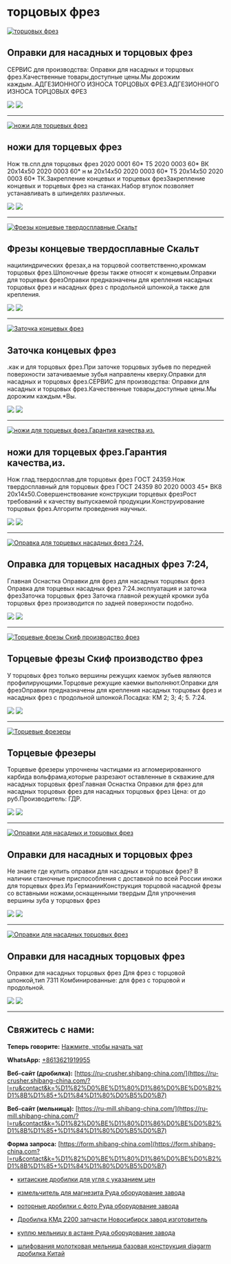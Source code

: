 # торцовых фрез

<a href="https://swt.shibang-china.com/?l=ru&img&k=%D1%82%D0%BE%D1%80%D1%86%D0%BE%D0%B2%D1%8B%D1%85+%D1%84%D1%80%D0%B5%D0%B7" target="_blank">![торцовых фрез](http://static.shibang-china.com/all-800x300/739.jpg)</a>

## Оправки для насадных и торцовых фрез
СЕРВИС для производства: Оправки для насадных и торцовых фрез.Качественные товары,доступные цены.Мы дорожим каждым..АДГЕЗИОННОГО ИЗНОСА ТОРЦОВЫХ ФРЕЗ.АДГЕЗИОННОГО ИЗНОСА ТОРЦОВЫХ ФРЕЗ


<a href="https://whatsapp.shibangsoft.com/WhatsApp.php" target="_blank" title="WhatsApp">![](http://static.shibang-china.com/icon/whatsapp.png)</a> <a href="https://swt.shibang-china.com/?l=ru&icon&k=%D1%82%D0%BE%D1%80%D1%86%D0%BE%D0%B2%D1%8B%D1%85+%D1%84%D1%80%D0%B5%D0%B7" target="_blank">![](http://static.shibang-china.com/icon/chat-ru.png)</a>

---

<a href="https://swt.shibang-china.com/?l=ru&img&k=%D1%82%D0%BE%D1%80%D1%86%D0%BE%D0%B2%D1%8B%D1%85+%D1%84%D1%80%D0%B5%D0%B7" target="_blank">![ножи для торцевых фрез](http://static.shibang-china.com/all-800x300/920.jpg)</a>

## ножи для торцевых фрез
Нож тв.спл.для торцовых фрез 2020 0001 60* Т5 2020 0003 60* ВК 20х14х50 2020 0003 60* н м 20х14х50 2020 0003 60* Т5 20х14х50 2020 0003 60* ТК.Закрепление концевых и торцевых фрезЗакрепление концевых и торцевых фрез на станках.Набор втулок позволяет устанавливать в шпинделях различных.


<a href="https://whatsapp.shibangsoft.com/WhatsApp.php" target="_blank" title="WhatsApp">![](http://static.shibang-china.com/icon/whatsapp.png)</a> <a href="https://swt.shibang-china.com/?l=ru&icon&k=%D1%82%D0%BE%D1%80%D1%86%D0%BE%D0%B2%D1%8B%D1%85+%D1%84%D1%80%D0%B5%D0%B7" target="_blank">![](http://static.shibang-china.com/icon/chat-ru.png)</a>

---

<a href="https://swt.shibang-china.com/?l=ru&img&k=%D1%82%D0%BE%D1%80%D1%86%D0%BE%D0%B2%D1%8B%D1%85+%D1%84%D1%80%D0%B5%D0%B7" target="_blank">![Фрезы концевые твердосплавные Скальт](http://static.shibang-china.com/all-800x300/361.jpg)</a>

## Фрезы концевые твердосплавные Скальт
нацилиндрических фрезах,а на торцовой соответственно,кромкам торцовых фрез.Шпоночные фрезы также относят к концевым.Оправки для торцевых фрезОправки предназначены для крепления насадных торцовых фрез и насадных фрез с продольной шпонкой,а также для крепления.


<a href="https://whatsapp.shibangsoft.com/WhatsApp.php" target="_blank" title="WhatsApp">![](http://static.shibang-china.com/icon/whatsapp.png)</a> <a href="https://swt.shibang-china.com/?l=ru&icon&k=%D1%82%D0%BE%D1%80%D1%86%D0%BE%D0%B2%D1%8B%D1%85+%D1%84%D1%80%D0%B5%D0%B7" target="_blank">![](http://static.shibang-china.com/icon/chat-ru.png)</a>

---

<a href="https://swt.shibang-china.com/?l=ru&img&k=%D1%82%D0%BE%D1%80%D1%86%D0%BE%D0%B2%D1%8B%D1%85+%D1%84%D1%80%D0%B5%D0%B7" target="_blank">![Заточка концевых фрез](http://static.shibang-china.com/all-800x300/1520.jpg)</a>

## Заточка концевых фрез
.как и для торцовых фрез.При заточке торцовых зубьев по передней поверхности затачиваемые зубья направлены кверху.Оправки для насадных и торцовых фрез.СЕРВИС для производства: Оправки для насадных и торцовых фрез.Качественные товары,доступные цены.Мы дорожим каждым.*Вы.


<a href="https://whatsapp.shibangsoft.com/WhatsApp.php" target="_blank" title="WhatsApp">![](http://static.shibang-china.com/icon/whatsapp.png)</a> <a href="https://swt.shibang-china.com/?l=ru&icon&k=%D1%82%D0%BE%D1%80%D1%86%D0%BE%D0%B2%D1%8B%D1%85+%D1%84%D1%80%D0%B5%D0%B7" target="_blank">![](http://static.shibang-china.com/icon/chat-ru.png)</a>

---

<a href="https://swt.shibang-china.com/?l=ru&img&k=%D1%82%D0%BE%D1%80%D1%86%D0%BE%D0%B2%D1%8B%D1%85+%D1%84%D1%80%D0%B5%D0%B7" target="_blank">![ножи для торцевых фрез.Гарантия качества,из.](http://static.shibang-china.com/all-800x300/1023.jpg)</a>

## ножи для торцевых фрез.Гарантия качества,из.
Нож глад.твердосплав.для торцовых фрез ГОСТ 24359.Нож твердосплавный для торцовых фрез ГОСТ 24359 80 2020 0003 45* ВК8 20x14x50.Совершенствование конструкции торцевых фрезРост требований к качеству выпускаемой продукции.Конструирование торцовых фрез.Алгоритм проведения научных.


<a href="https://whatsapp.shibangsoft.com/WhatsApp.php" target="_blank" title="WhatsApp">![](http://static.shibang-china.com/icon/whatsapp.png)</a> <a href="https://swt.shibang-china.com/?l=ru&icon&k=%D1%82%D0%BE%D1%80%D1%86%D0%BE%D0%B2%D1%8B%D1%85+%D1%84%D1%80%D0%B5%D0%B7" target="_blank">![](http://static.shibang-china.com/icon/chat-ru.png)</a>

---

<a href="https://swt.shibang-china.com/?l=ru&img&k=%D1%82%D0%BE%D1%80%D1%86%D0%BE%D0%B2%D1%8B%D1%85+%D1%84%D1%80%D0%B5%D0%B7" target="_blank">![Оправка для торцевых насадных фрез 7:24,](http://static.shibang-china.com/all-800x300/813.jpg)</a>

## Оправка для торцевых насадных фрез 7:24,
Главная Оснастка Оправки для фрез для насадных торцовых фрез Оправка для торцевых насадных фрез 7:24.эксплуатация и заточка фрезЗаточка торцовых фрез Заточка главной режущей кромки зуба торцовых фрез производится по задней поверхности подобно.


<a href="https://whatsapp.shibangsoft.com/WhatsApp.php" target="_blank" title="WhatsApp">![](http://static.shibang-china.com/icon/whatsapp.png)</a> <a href="https://swt.shibang-china.com/?l=ru&icon&k=%D1%82%D0%BE%D1%80%D1%86%D0%BE%D0%B2%D1%8B%D1%85+%D1%84%D1%80%D0%B5%D0%B7" target="_blank">![](http://static.shibang-china.com/icon/chat-ru.png)</a>

---

<a href="https://swt.shibang-china.com/?l=ru&img&k=%D1%82%D0%BE%D1%80%D1%86%D0%BE%D0%B2%D1%8B%D1%85+%D1%84%D1%80%D0%B5%D0%B7" target="_blank">![Торцевые фрезы Скиф производство фрез](http://static.shibang-china.com/all-800x300/837.jpg)</a>

## Торцевые фрезы Скиф производство фрез
У торцовых фрез только вершины режущих каемок зубьев являются профилирующими.Торцовые режущие каемки выполняют.Оправки для фрезОправки предназначены для крепления насадных торцовых фрез и насадных фрез с продольной шпонкой.Посадка: КМ 2; 3; 4; 5. 7:24.


<a href="https://whatsapp.shibangsoft.com/WhatsApp.php" target="_blank" title="WhatsApp">![](http://static.shibang-china.com/icon/whatsapp.png)</a> <a href="https://swt.shibang-china.com/?l=ru&icon&k=%D1%82%D0%BE%D1%80%D1%86%D0%BE%D0%B2%D1%8B%D1%85+%D1%84%D1%80%D0%B5%D0%B7" target="_blank">![](http://static.shibang-china.com/icon/chat-ru.png)</a>

---

<a href="https://swt.shibang-china.com/?l=ru&img&k=%D1%82%D0%BE%D1%80%D1%86%D0%BE%D0%B2%D1%8B%D1%85+%D1%84%D1%80%D0%B5%D0%B7" target="_blank">![Торцевые фрезеры](http://static.shibang-china.com/all-800x300/777.jpg)</a>

## Торцевые фрезеры
Торцевые фрезеры упрочнены частицами из агломерированного карбида вольфрама,которые разрезают оставленные в скважине.для насадных торцовых фрезГлавная Оснастка Оправки для фрез для насадных торцовых фрез для насадных торцовых фрез Цена: от до руб.Производитель: ГДР.


<a href="https://whatsapp.shibangsoft.com/WhatsApp.php" target="_blank" title="WhatsApp">![](http://static.shibang-china.com/icon/whatsapp.png)</a> <a href="https://swt.shibang-china.com/?l=ru&icon&k=%D1%82%D0%BE%D1%80%D1%86%D0%BE%D0%B2%D1%8B%D1%85+%D1%84%D1%80%D0%B5%D0%B7" target="_blank">![](http://static.shibang-china.com/icon/chat-ru.png)</a>

---

<a href="https://swt.shibang-china.com/?l=ru&img&k=%D1%82%D0%BE%D1%80%D1%86%D0%BE%D0%B2%D1%8B%D1%85+%D1%84%D1%80%D0%B5%D0%B7" target="_blank">![Оправки для насадных и торцовых фрез](http://static.shibang-china.com/all-800x300/1191.jpg)</a>

## Оправки для насадных и торцовых фрез
Не знаете где купить оправки для насадных и торцовых фрез? В наличии станочные приспособления с доставкой по всей России иножи для торцевых фрез.Из ГерманииКонструкция торцовой насадной фрезы со вставными ножами,оснащенными твердым Для упрочнения вершины зуба у торцовых фрез


<a href="https://whatsapp.shibangsoft.com/WhatsApp.php" target="_blank" title="WhatsApp">![](http://static.shibang-china.com/icon/whatsapp.png)</a> <a href="https://swt.shibang-china.com/?l=ru&icon&k=%D1%82%D0%BE%D1%80%D1%86%D0%BE%D0%B2%D1%8B%D1%85+%D1%84%D1%80%D0%B5%D0%B7" target="_blank">![](http://static.shibang-china.com/icon/chat-ru.png)</a>

---

<a href="https://swt.shibang-china.com/?l=ru&img&k=%D1%82%D0%BE%D1%80%D1%86%D0%BE%D0%B2%D1%8B%D1%85+%D1%84%D1%80%D0%B5%D0%B7" target="_blank">![Оправки для насадных торцовых фрез](http://static.shibang-china.com/all-800x300/1452.jpg)</a>

## Оправки для насадных торцовых фрез
Оправки для насадных торцовых фрез Для фрез с торцовой шпонкой,тип 7311 Комбинированные: для фрез с торцовой и продольной.

<a href="https://whatsapp.shibangsoft.com/WhatsApp.php" target="_blank" title="WhatsApp">![](http://static.shibang-china.com/icon/whatsapp.png)</a> <a href="https://swt.shibang-china.com/?l=ru&icon&k=%D1%82%D0%BE%D1%80%D1%86%D0%BE%D0%B2%D1%8B%D1%85+%D1%84%D1%80%D0%B5%D0%B7" target="_blank">![](http://static.shibang-china.com/icon/chat-ru.png)</a>

---
## Свяжитесь с нами:

**Теперь говорите:** [Нажмите, чтобы начать чат](https://swt.shibang-china.com?l=ru&contact&k=%D1%82%D0%BE%D1%80%D1%86%D0%BE%D0%B2%D1%8B%D1%85+%D1%84%D1%80%D0%B5%D0%B7)

**WhatsApp:**  [+8613621919955](https://whatsapp.shibangsoft.com/WhatsApp.php)

**Веб-сайт (дробилка):** [https://ru-crusher.shibang-china.com/](https://ru-crusher.shibang-china.com/?l=ru&contact&k=%D1%82%D0%BE%D1%80%D1%86%D0%BE%D0%B2%D1%8B%D1%85+%D1%84%D1%80%D0%B5%D0%B7)

**Веб-сайт (мельница):** [https://ru-mill.shibang-china.com/](https://ru-mill.shibang-china.com/?l=ru&contact&k=%D1%82%D0%BE%D1%80%D1%86%D0%BE%D0%B2%D1%8B%D1%85+%D1%84%D1%80%D0%B5%D0%B7)

**Форма запроса:** [https://form.shibang-china.com](https://form.shibang-china.com?l=ru&contact&k=%D1%82%D0%BE%D1%80%D1%86%D0%BE%D0%B2%D1%8B%D1%85+%D1%84%D1%80%D0%B5%D0%B7)

* [китаиские дробилки для угля с указанием цен](../103/%D0%BA%D0%B8%D1%82%D0%B0%D0%B8%D1%81%D0%BA%D0%B8%D0%B5%20%D0%B4%D1%80%D0%BE%D0%B1%D0%B8%D0%BB%D0%BA%D0%B8%20%D0%B4%D0%BB%D1%8F%20%D1%83%D0%B3%D0%BB%D1%8F%20%D1%81%20%D1%83%D0%BA%D0%B0%D0%B7%D0%B0%D0%BD%D0%B8%D0%B5%D0%BC%20%D1%86%D0%B5%D0%BD.md)

* [измельчитель для магнезита Руда оборудование завода](../101/%D0%B8%D0%B7%D0%BC%D0%B5%D0%BB%D1%8C%D1%87%D0%B8%D1%82%D0%B5%D0%BB%D1%8C%20%D0%B4%D0%BB%D1%8F%20%D0%BC%D0%B0%D0%B3%D0%BD%D0%B5%D0%B7%D0%B8%D1%82%D0%B0%20%D0%A0%D1%83%D0%B4%D0%B0%20%D0%BE%D0%B1%D0%BE%D1%80%D1%83%D0%B4%D0%BE%D0%B2%D0%B0%D0%BD%D0%B8%D0%B5%20%D0%B7%D0%B0%D0%B2%D0%BE%D0%B4%D0%B0.md)

* [роторные дробилки с фото Руда оборудование завода](../100/%D1%80%D0%BE%D1%82%D0%BE%D1%80%D0%BD%D1%8B%D0%B5%20%D0%B4%D1%80%D0%BE%D0%B1%D0%B8%D0%BB%D0%BA%D0%B8%20%D1%81%20%D1%84%D0%BE%D1%82%D0%BE%20%D0%A0%D1%83%D0%B4%D0%B0%20%D0%BE%D0%B1%D0%BE%D1%80%D1%83%D0%B4%D0%BE%D0%B2%D0%B0%D0%BD%D0%B8%D0%B5%20%D0%B7%D0%B0%D0%B2%D0%BE%D0%B4%D0%B0.md)

* [Дробилка КМд 2200 запчасти Новосибирск завод изготовитель](../92/%D0%94%D1%80%D0%BE%D0%B1%D0%B8%D0%BB%D0%BA%D0%B0%20%D0%9A%D0%9C%D0%B4%202200%20%D0%B7%D0%B0%D0%BF%D1%87%D0%B0%D1%81%D1%82%D0%B8%20%D0%9D%D0%BE%D0%B2%D0%BE%D1%81%D0%B8%D0%B1%D0%B8%D1%80%D1%81%D0%BA%20%D0%B7%D0%B0%D0%B2%D0%BE%D0%B4%20%D0%B8%D0%B7%D0%B3%D0%BE%D1%82%D0%BE%D0%B2%D0%B8%D1%82%D0%B5%D0%BB%D1%8C.md)

* [куплю мельницу в астане Руда оборудование завода](../98/%D0%BA%D1%83%D0%BF%D0%BB%D1%8E%20%D0%BC%D0%B5%D0%BB%D1%8C%D0%BD%D0%B8%D1%86%D1%83%20%D0%B2%20%D0%B0%D1%81%D1%82%D0%B0%D0%BD%D0%B5%20%D0%A0%D1%83%D0%B4%D0%B0%20%D0%BE%D0%B1%D0%BE%D1%80%D1%83%D0%B4%D0%BE%D0%B2%D0%B0%D0%BD%D0%B8%D0%B5%20%D0%B7%D0%B0%D0%B2%D0%BE%D0%B4%D0%B0.md)

* [шлифования молотковая мельница базовая конструкция diagarm дробилка Китай](../95/%D1%88%D0%BB%D0%B8%D1%84%D0%BE%D0%B2%D0%B0%D0%BD%D0%B8%D1%8F%20%D0%BC%D0%BE%D0%BB%D0%BE%D1%82%D0%BA%D0%BE%D0%B2%D0%B0%D1%8F%20%D0%BC%D0%B5%D0%BB%D1%8C%D0%BD%D0%B8%D1%86%D0%B0%20%D0%B1%D0%B0%D0%B7%D0%BE%D0%B2%D0%B0%D1%8F%20%D0%BA%D0%BE%D0%BD%D1%81%D1%82%D1%80%D1%83%D0%BA%D1%86%D0%B8%D1%8F%20diagarm%20%D0%B4%D1%80%D0%BE%D0%B1%D0%B8%D0%BB%D0%BA%D0%B0%20%D0%9A%D0%B8%D1%82%D0%B0%D0%B9.md)